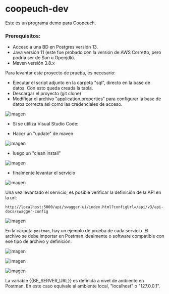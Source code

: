 # coopeuch-dev

Este es un programa demo para Coopeuch.
### Prerequisitos:
  - Acceso a una BD en Postgres versión 13.
  - Java versión 11 (este fue probado con la versión de AWS Corretto, pero podría ser de Sun u Openjdk).
  - Maven versión 3.8.x

Para levantar este proyecto de prueba, es necesario:
- Ejecutar el script adjunto en la carpeta "sql", directo en la base de datos. Con esto queda creada la tabla.
- Descargar el proyecto (git clone)
- Modificar el archivo "application.properties" para configurar la base de datos correcta asi como las credenciales de acceso.

![imagen](https://user-images.githubusercontent.com/4118340/144622650-30d84d17-932a-4e4a-9c2d-6fbe8747c18b.png)


- Si se utiliza Visual Studio Code:

* Hacer un "update" de maven

![imagen](https://user-images.githubusercontent.com/4118340/144618631-056db282-5c60-4328-aafd-8ba7fbc16634.png)

* luego un "clean install"

![imagen](https://user-images.githubusercontent.com/4118340/144618915-0c65b9a4-ffa4-4880-91e3-29eaa8e6fa39.png)


* finalmente levantar el servicio

![imagen](https://user-images.githubusercontent.com/4118340/144619003-52b8bee5-0dad-42d3-b4c7-939ba1630210.png)



Una vez levantado el servicio, es posible verificar la definición de la API en la url:

`http://localhost:5000/api/swagger-ui/index.html?configUrl=/api/v3/api-docs/swagger-config`

![imagen](https://user-images.githubusercontent.com/4118340/144620318-c030b4f6-5e0e-402b-a7ae-62e76d90ff3e.png)


En la carpeta `postman`, hay un ejemplo de prueba de cada servicio. El archivo se debe importar en Postman idealmente o software compatible con ese tipo de archivo y definición.

![imagen](https://user-images.githubusercontent.com/4118340/144620555-e0d6c994-70ce-4c98-94af-fa56be47e982.png)

![imagen](https://user-images.githubusercontent.com/4118340/144620593-e2f93a53-760b-4732-a07a-d33df8d429fa.png)

![imagen](https://user-images.githubusercontent.com/4118340/144620770-fbab5b55-aa5e-43c5-ac36-7343555f7521.png)

La variable {{BE_SERVER_URL}} es definida a nivel de ambiente en Postman. En este caso equivale al ambiente local, "localhost" o "127.0.0.1".
